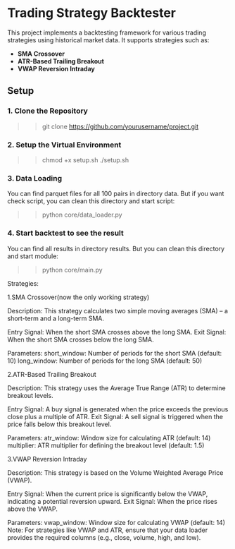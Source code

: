 # Trading Strategy Backtester

This project implements a backtesting framework for various trading strategies using historical market data. 
It supports strategies such as:

- **SMA Crossover**  
- **ATR-Based Trailing Breakout**  
- **VWAP Reversion Intraday**

## Setup

### 1. Clone the Repository

>> git clone https://github.com/yourusername/project.git

### 2. Setup the Virtual Environment
>> chmod +x setup.sh
>> ./setup.sh

### 3. Data Loading
You can find parquet files for all 100 pairs in directory data. 
But if you want check script, you can clean this directory and start script:
>> python core/data_loader.py

### 4. Start backtest to see the result
You can find all results in directory results. 
But you can clean this directory and start module:
>> python core/main.py

Strategies:

1.SMA Crossover(now the only working strategy)

Description:
This strategy calculates two simple moving averages (SMA) – a short-term and a long-term SMA.

Entry Signal: When the short SMA crosses above the long SMA.
Exit Signal: When the short SMA crosses below the long SMA.

Parameters:
short_window: Number of periods for the short SMA (default: 10)
long_window: Number of periods for the long SMA (default: 50)

2.ATR-Based Trailing Breakout

Description:
This strategy uses the Average True Range (ATR) to determine breakout levels.

Entry Signal: A buy signal is generated when the price exceeds the previous close plus a multiple of ATR.
Exit Signal: A sell signal is triggered when the price falls below this breakout level.

Parameters:
atr_window: Window size for calculating ATR (default: 14)
multiplier: ATR multiplier for defining the breakout level (default: 1.5)

3.VWAP Reversion Intraday

Description:
This strategy is based on the Volume Weighted Average Price (VWAP).

Entry Signal: When the current price is significantly below the VWAP, indicating a potential reversion upward.
Exit Signal: When the price rises above the VWAP.

Parameters:
vwap_window: Window size for calculating VWAP (default: 14)
Note: For strategies like VWAP and ATR, ensure that your data loader provides the required columns (e.g., close, volume, high, and low).
